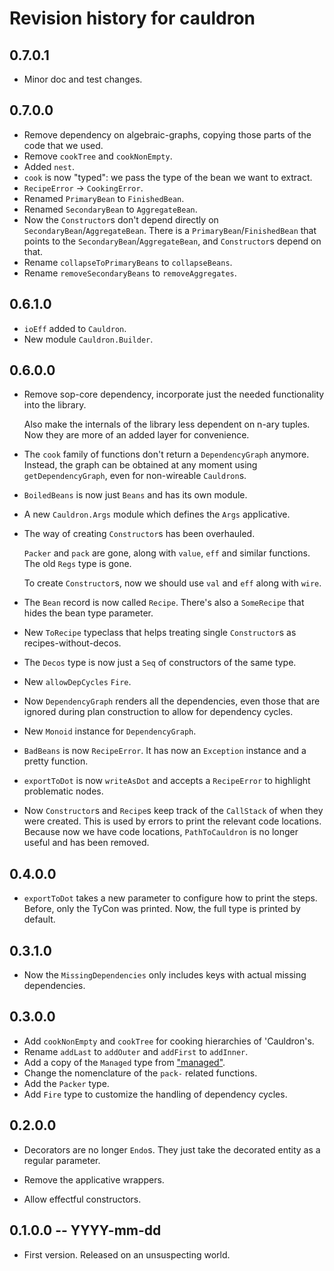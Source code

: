 # Revision history for cauldron

## 0.7.0.1

* Minor doc and test changes.

## 0.7.0.0

* Remove dependency on algebraic-graphs, copying those parts of the code that we used.
* Remove `cookTree` and `cookNonEmpty`. 
* Added `nest`.
* `cook` is now "typed": we pass the type of the bean we want to extract.
* `RecipeError` -> `CookingError`.
* Renamed `PrimaryBean` to `FinishedBean`.
* Renamed `SecondaryBean` to `AggregateBean`.
* Now the `Constructor`s don't depend directly on `SecondaryBean`/`AggregateBean`.
  There is a `PrimaryBean`/`FinishedBean` that points to the `SecondaryBean`/`AggregateBean`,
  and `Constructor`s depend on that.
* Rename `collapseToPrimaryBeans` to `collapseBeans`.
* Rename `removeSecondaryBeans` to `removeAggregates`.

## 0.6.1.0

* `ioEff` added to `Cauldron`.
* New module `Cauldron.Builder`.

## 0.6.0.0

* Remove sop-core dependency, incorporate just the needed functionality into the library.

  Also make the internals of the library less dependent on n-ary tuples. Now
  they are more of an added layer for convenience.

* The `cook` family of functions don't return a `DependencyGraph` anymore. Instead, the 
  graph can be obtained at any moment using `getDependencyGraph`, even for non-wireable `Cauldron`s.

* `BoiledBeans` is now just `Beans` and has its own module.

* A new `Cauldron.Args` module which defines the `Args` applicative.

* The way of creating `Constructor`s has been overhauled.

  `Packer` and `pack` are gone, along with `value`, `eff` and similar functions. The old `Regs` type is gone.

  To create `Constructor`s, now we should use `val` and `eff` along with `wire`.

* The `Bean` record is now called `Recipe`. There's also a `SomeRecipe` that hides the bean type parameter.
 
* New `ToRecipe` typeclass that helps treating single `Constructor`s as recipes-without-decos.

* The `Decos` type is now just a `Seq` of constructors of the same type.

* New `allowDepCycles` `Fire`.

* Now `DependencyGraph` renders all the dependencies, even those that are ignored during plan construction to allow for dependency cycles.

* New `Monoid` instance for `DependencyGraph`.

* `BadBeans` is now `RecipeError`. It has now an `Exception` instance and a pretty function.

* `exportToDot` is now `writeAsDot` and accepts a `RecipeError` to highlight problematic nodes.

* Now `Constructor`s and `Recipe`s keep track of the `CallStack` of when they were created. This is used
  by errors to print the relevant code locations.
  Because now we have code locations, `PathToCauldron` is no longer useful and has been removed.

## 0.4.0.0

* `exportToDot` takes a new parameter to configure how to print the steps. Before, only the TyCon was printed. Now, the full type is printed by default.

## 0.3.1.0 

* Now the `MissingDependencies` only includes keys with actual missing dependencies.

## 0.3.0.0 

* Add `cookNonEmpty` and `cookTree` for cooking hierarchies of 'Cauldron's.
* Rename `addLast` to `addOuter` and `addFirst` to `addInner`.
* Add a copy of the `Managed` type from ["managed"](https://hackage.haskell.org/package/managed).
* Change the nomenclature of the `pack-` related functions.
* Add the `Packer` type.
* Add `Fire` type to customize the handling of dependency cycles.

## 0.2.0.0 

* Decorators are no longer `Endo`s. They just take the decorated entity as a 
  regular parameter.

* Remove the applicative wrappers.

* Allow effectful constructors.

## 0.1.0.0 -- YYYY-mm-dd

* First version. Released on an unsuspecting world.
